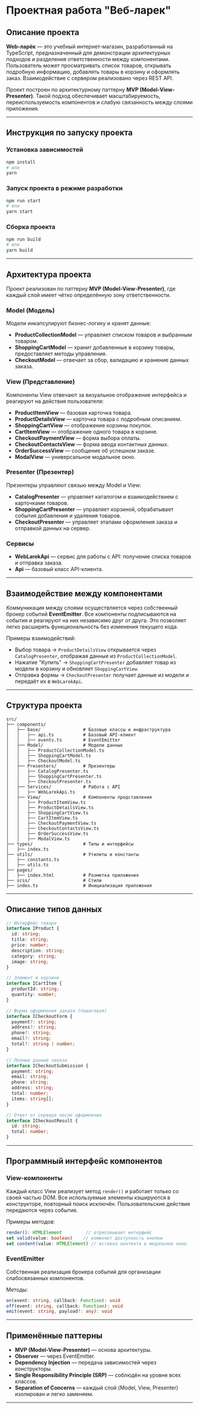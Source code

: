 # Проектная работа "Веб-ларек"

## Описание проекта

**Web-ларёк** — это учебный интернет-магазин, разработанный на TypeScript, предназначенный для демонстрации архитектурных подходов и разделения ответственности между компонентами. Пользователь может просматривать список товаров, открывать подробную информацию, добавлять товары в корзину и оформлять заказ. Взаимодействие с сервером реализовано через REST API.

Проект построен по архитектурному паттерну **MVP (Model-View-Presenter)**. Такой подход обеспечивает масштабируемость, переиспользуемость компонентов и слабую связанность между слоями приложения.

---

## Инструкция по запуску проекта

### Установка зависимостей

```bash
npm install
# или
yarn
```

### Запуск проекта в режиме разработки

```bash
npm run start
# или
yarn start
```

### Сборка проекта

```bash
npm run build
# или
yarn build
```

---

## Архитектура проекта

Проект реализован по паттерну **MVP (Model-View-Presenter)**, где каждый слой имеет чётко определённую зону ответственности.

### Model (Модель)

Модели инкапсулируют бизнес-логику и хранят данные:

- **ProductCollectionModel** — управляет списком товаров и выбранным товаром.
- **ShoppingCartModel** — хранит добавленные в корзину товары, предоставляет методы управления.
- **CheckoutModel** — отвечает за сбор, валидацию и хранение данных заказа.

### View (Представление)

Компоненты View отвечают за визуальное отображение интерфейса и реагируют на действия пользователя:

- **ProductItemView** — базовая карточка товара.
- **ProductDetailsView** — карточка товара с подробным описанием.
- **ShoppingCartView** — отображение корзины покупок.
- **CartItemView** — отображение одного товара в корзине.
- **CheckoutPaymentView** — форма выбора оплаты.
- **CheckoutContactsView** — форма ввода контактных данных.
- **OrderSuccessView** — сообщение об успешном заказе.
- **ModalView** — универсальное модальное окно.

### Presenter (Презентер)

Презентеры управляют связью между Model и View:

- **CatalogPresenter** — управляет каталогом и взаимодействием с карточками товаров.
- **ShoppingCartPresenter** — управляет корзиной, обрабатывает события добавления и удаления товаров.
- **CheckoutPresenter** — управляет этапами оформления заказа и отправкой данных на сервер.

### Сервисы

- **WebLarekApi** — сервис для работы с API: получение списка товаров и отправка заказа.
- **Api** — базовый класс API-клиента.

---

## Взаимодействие между компонентами

Коммуникация между слоями осуществляется через собственный брокер событий **EventEmitter**. Все компоненты подписываются на события и реагируют на них независимо друг от друга. Это позволяет легко расширять функциональность без изменения текущего кода.

Примеры взаимодействий:

- Выбор товара → `ProductDetailsView` открывается через `CatalogPresenter`, отображая данные из `ProductCollectionModel`.
- Нажатие "Купить" → `ShoppingCartPresenter` добавляет товар из модели в корзину и обновляет `ShoppingCartView`.
- Отправка формы → `CheckoutPresenter` получает данные из модели и передаёт их в `WebLarekApi`.

---

## Структура проекта

```
src/
├── components/
│   ├── base/                # Базовые классы и инфраструктура
│   │   ├── api.ts           # Базовый API-клиент
│   │   ├── events.ts        # EventEmitter
│   ├── Model/               # Модели данных
│   │   ├── ProductCollectionModel.ts
│   │   ├── ShoppingCartModel.ts
│   │   ├── CheckoutModel.ts
│   ├── Presenters/          # Презентеры
│   │   ├── CatalogPresenter.ts
│   │   ├── ShoppingCartPresenter.ts
│   │   ├── CheckoutPresenter.ts
│   ├── Services/            # Работа с API
│   │   ├── WebLarekApi.ts
│   ├── View/                # Компоненты представления
│   │   ├── ProductItemView.ts
│   │   ├── ProductDetailsView.ts
│   │   ├── ShoppingCartView.ts
│   │   ├── CartItemView.ts
│   │   ├── CheckoutPaymentView.ts
│   │   ├── CheckoutContactsView.ts
│   │   ├── OrderSuccessView.ts
│   │   ├── ModalView.ts
├── types/                   # Типы и интерфейсы
│   ├── index.ts
├── utils/                   # Утилиты и константы
│   ├── constants.ts
│   ├── utils.ts
├── pages/
│   ├── index.html           # Разметка приложения
├── scss/                    # Стили
├── index.ts                 # Инициализация приложения
```

---

## Описание типов данных

```ts
// Интерфейс товара
interface IProduct {
  id: string;
  title: string;
  price: number;
  description: string;
  category: string;
  image: string;
}

// Элемент в корзине
interface ICartItem {
  productId: string;
  quantity: number;
}

// Форма оформления заказа (пошаговая)
interface ICheckoutForm {
  payment?: string;
  address?: string;
  phone?: string;
  email?: string;
  total?: string | number;
}

// Полные данные заказа
interface ICheckoutSubmission {
  payment: string;
  email: string;
  phone: string;
  address: string;
  total: number;
  items: string[];
}

// Ответ от сервера после оформления
interface ICheckoutResult {
  id: string;
  total: number;
}
```

---

## Программный интерфейс компонентов

### View-компоненты

Каждый класс View реализует метод `render()` и работает только со своей частью DOM. Все используемые элементы кэшируются в конструкторе, повторный поиск исключён. Пользовательские действия передаются через события.

Примеры методов:

```ts
render(): HTMLElement         // отрисовывает интерфейс
set valid(value: boolean)    // изменяет доступность кнопки
set content(value: HTMLElement) // вставка контента в модальное окно
```

### EventEmitter

Собственная реализация брокера событий для организации слабосвязанных компонентов.

Методы:

```ts
on(event: string, callback: Function): void
off(event: string, callback: Function): void
emit(event: string, payload?: any): void
```

---

## Применённые паттерны

- **MVP (Model-View-Presenter)** — основа архитектуры.
- **Observer** — через EventEmitter.
- **Dependency Injection** — передача зависимостей через конструкторы.
- **Single Responsibility Principle (SRP)** — соблюдён на уровне всех классов.
- **Separation of Concerns** — каждый слой (Model, View, Presenter) изолирован и легко заменяем.

---